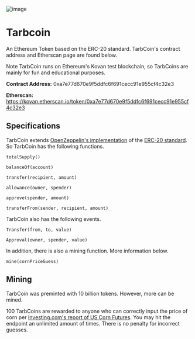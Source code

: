 ![image](https://i.imgur.com/IXPpzQM.png)

# Tarbcoin

An Ethereum Token based on the ERC-20 standard. TarbCoin's contract address and Etherscan page are found below. 

Note TarbCoin runs on Ethereum's Kovan test blockchain, so TarbCoins are mainly for fun and educational purposes.

**Contract Address:** 0xa7e77d670e9f5ddfc6f691cecc91e955cf4c32e3

**Etherscan:** https://kovan.etherscan.io/token/0xa7e77d670e9f5ddfc6f691cecc91e955cf4c32e3

## Specifications

TarbCoin extends [OpenZeppelin's implementation](https://docs.openzeppelin.com/contracts/2.x/api/token/erc20) of the [ERC-20 standard](https://ethereum.org/en/developers/docs/standards/tokens/erc-20/). So TarbCoin has the following functions. 

```
totalSupply()

balanceOf(account)

transfer(recipient, amount)

allowance(owner, spender)

approve(spender, amount)

transferFrom(sender, recipient, amount)
```

TarbCoin also has the following events. 

```
Transfer(from, to, value)

Approval(owner, spender, value)
```

In addition, there is also a mining function. More information below. 


```
mine(cornPriceGuess)
```

## Mining

TarbCoin was preminted with 10 billion tokens. However, more can be mined.

100 TarbCoins are rewarded to anyone who can correctly input the price of corn per [Investing.com's report of US Corn Futures](https://www.investing.com/commodities/us-corn-streaming-chart). You may hit the endpoint an unlimited amount of times. There is no penalty for incorrect guesses. 